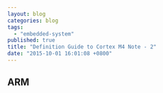 ```yaml
---
layout: blog
categories: blog
tags: 
  - "embedded-system"
published: true
title: "Definition Guide to Cortex M4 Note - 2"
date: "2015-10-01 16:01:08 +0800"
---
```



## ARM
